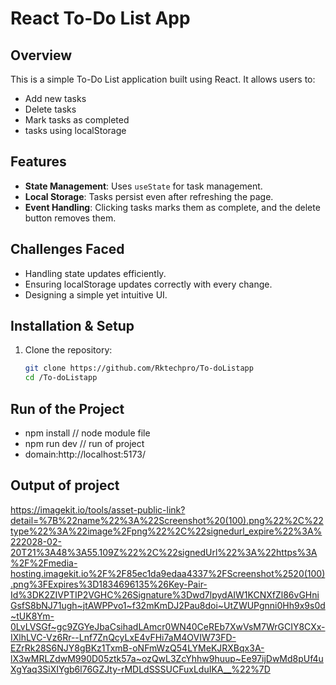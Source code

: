 # React To-Do List App

## Overview
This is a simple To-Do List application built using React. It allows users to:
- Add new tasks
- Delete tasks
- Mark tasks as completed
- tasks using localStorage

## Features
- **State Management**: Uses `useState` for task management.
- **Local Storage**: Tasks persist even after refreshing the page.
- **Event Handling**: Clicking tasks marks them as complete, and the delete button removes them.

## Challenges Faced
- Handling state updates efficiently.
- Ensuring localStorage updates correctly with every change.
- Designing a simple yet intuitive UI.

## Installation & Setup
1. Clone the repository:
   ```sh
   git clone https://github.com/Rktechpro/To-doListapp
   cd /To-doListapp
## Run of the Project
 - npm install // node module file 
 - npm run dev // run of project
 - domain:http://localhost:5173/
## Output of project
https://imagekit.io/tools/asset-public-link?detail=%7B%22name%22%3A%22Screenshot%20(100).png%22%2C%22type%22%3A%22image%2Fpng%22%2C%22signedurl_expire%22%3A%222028-02-20T21%3A48%3A55.109Z%22%2C%22signedUrl%22%3A%22https%3A%2F%2Fmedia-hosting.imagekit.io%2F%2F85ec1da9edaa4337%2FScreenshot%2520(100).png%3FExpires%3D1834696135%26Key-Pair-Id%3DK2ZIVPTIP2VGHC%26Signature%3Dwd7lpydAIW1KCNXfZl86vGHniGsfS8bNJ71ugh~jtAWPPvo1~f32mKmDJ2Pau8doi~UtZWUPgnni0Hh9x9s0d~tUK8Ym-0LvLVSGf~gc9ZGYeJbaCsihadLAmcr0WN40CeREb7XwVsM7WrGCIY8CXx-IXlhLVC-Vz6Rr--Lnf7ZnQcyLxE4vFHi7aM4OVIW73FD-EZrRk28S6NJY8gBKz1TxmB-oNFmWzQ54LYMeKJRXBqx3A-lX3wMRLZdwM990D05ztk57a~ozQwL3ZcYhhw9huup~Ee97ijDwMd8pUf4uXgYaq3SiXIYgb6l76GZJty-rMDLdSSSUCFuxLduIKA__%22%7D

